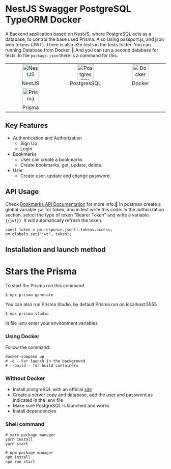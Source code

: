 # NestJS Swagger PostgreSQL TypeORM Docker

A Backend application based on NestJS, where PostgreSQL acts as a database, to control the base used
Prisma. Also Using passport.js, and json web tokens (JWT). There is also e2e tests in the tests folder.
You can running Database from Docker 🐬 And you can run a second database for tests.
In file `package.json` there is a command for this.

<table width="100%">
  <tr>
    <td align="center" valign="middle" width="17%">
      <a href="https://nestjs.com/">
        <img height="50" alt="NestJS" src="https://hsto.org/getpro/habr/post_images/d11/98b/ac8/d1198bac8e4ced0d89d5e5983061f418.png"/>
      </a>
      <br />
      NestJS
    </td>
    <td align="center" valign="middle" width="17%">
      <a href="https://www.postgresql.org/">
      <img height="50" alt="PostgresSQL" src="https://upload.wikimedia.org/wikipedia/commons/thumb/2/29/Postgresql_elephant.svg/640px-Postgresql_elephant.svg.png"/>
      </a>
      <br />
      PostgresSQL
    </td>
    <td align="center" valign="middle" width="17%">
      <a href="https://www.docker.com/">
      <img height="50" alt="Docker" src="https://d1.awsstatic.com/acs/characters/Logos/Docker-Logo_Horizontel_279x131.b8a5c41e56b77706656d61080f6a0217a3ba356d.png"/>
      </a>
      <br />
      Docker
  <tr>
    <td align="center" valign="middle" width="17%">
      <a href="https://www.prisma.io/">
      <img height="50" alt="Prisma" src="https://cdn.cookielaw.org/logos/028e799e-5bb4-4f89-9ce8-1718d42d344c/22c2e2c0-3df0-4958-8672-1194370ee230/542a9b3e-88eb-4f84-95fd-b19e01352169/Logo-Prisma.png"/>
      </a>
      <br />
      Prisma
    </td>
  </tr>
</table>

## Key Features

- Authentication and Authorization
  - Sign Up
  - Login
- Bookmarks
  - User can create a bookmarks
  - Create bookmarks, get, update, delete.
- User
  - Create user, update and change password.

## API Usage

Check [Bookmarks API Documentation](https://documenter.getpostman.com/view/25263444/2s93JtR4Cz) for more info.📗
In postman create a global variable `jwt` for token, and in test write this code:
In the authorization section, select the type of token "Bearer Token"
and write a variable `{{jwt}}`. It will automatically refresh the token.

```
const token = pm.response.json().tokens.access;
pm.globals.set("jwt", token);
```

## Installation and launch method

# Stars the Prisma

To start the Prisma run this command

```shell
$ npx prisma generate
```

You can also run Prisma Studio, by default Prisma run on localhost:5555

```shell
$ npx prisma studio
```

In file .env enter your environment variables

### Using Docker

Follow the command:

```shell
docker-compose up
# -d - For launch in the background
# --build - for build containers
```

### Without Docker

- Install postgreSQL with an official [site](https://www.postgresql.org/)
- Create a server copy and database, add the user and password as indicated in the .env file
- Make sure PostgreSQL is launched and works
- Install dependencies

### Shell command

```shell
# yarn package manager
yarn install
yarn start

# npm package manager
npm install
npm run start
```
